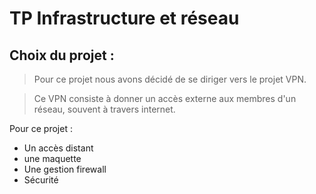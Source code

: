 # TP Infrastructure et réseau 
 ## Choix du projet :

> Pour ce projet nous avons décidé de se diriger vers le projet VPN.

> Ce VPN consiste à donner un accès externe aux membres d'un réseau, souvent à travers internet.

Pour ce projet :

* Un accès distant 
* une maquette 
* Une gestion firewall
* Sécurité 
